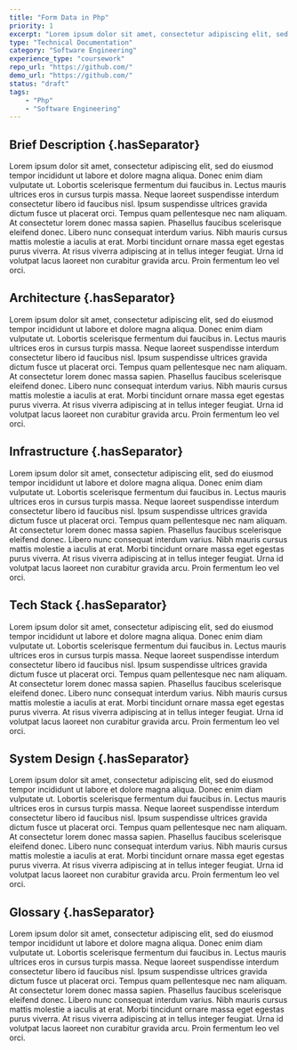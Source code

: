 ```yaml
---
title: "Form Data in Php"
priority: 1
excerpt: "Lorem ipsum dolor sit amet, consectetur adipiscing elit, sed do eiusmod tempor incididunt ut labore et dolore magna aliqua"
type: "Technical Documentation"
category: "Software Engineering"
experience_type: "coursework"
repo_url: "https://github.com/"
demo_url: "https://github.com/"
status: "draft"
tags:
    - "Php"
    - "Software Engineering"
---
```


## Brief Description {.hasSeparator}

Lorem ipsum dolor sit amet, consectetur adipiscing elit, sed do eiusmod tempor incididunt ut labore et dolore magna aliqua. Donec enim diam vulputate ut. Lobortis scelerisque fermentum dui faucibus in. Lectus mauris ultrices eros in cursus turpis massa. Neque laoreet suspendisse interdum consectetur libero id faucibus nisl. Ipsum suspendisse ultrices gravida dictum fusce ut placerat orci. Tempus quam pellentesque nec nam aliquam. At consectetur lorem donec massa sapien. Phasellus faucibus scelerisque eleifend donec. Libero nunc consequat interdum varius. Nibh mauris cursus mattis molestie a iaculis at erat. Morbi tincidunt ornare massa eget egestas purus viverra. At risus viverra adipiscing at in tellus integer feugiat. Urna id volutpat lacus laoreet non curabitur gravida arcu. Proin fermentum leo vel orci.

## Architecture {.hasSeparator}

Lorem ipsum dolor sit amet, consectetur adipiscing elit, sed do eiusmod tempor incididunt ut labore et dolore magna aliqua. Donec enim diam vulputate ut. Lobortis scelerisque fermentum dui faucibus in. Lectus mauris ultrices eros in cursus turpis massa. Neque laoreet suspendisse interdum consectetur libero id faucibus nisl. Ipsum suspendisse ultrices gravida dictum fusce ut placerat orci. Tempus quam pellentesque nec nam aliquam. At consectetur lorem donec massa sapien. Phasellus faucibus scelerisque eleifend donec. Libero nunc consequat interdum varius. Nibh mauris cursus mattis molestie a iaculis at erat. Morbi tincidunt ornare massa eget egestas purus viverra. At risus viverra adipiscing at in tellus integer feugiat. Urna id volutpat lacus laoreet non curabitur gravida arcu. Proin fermentum leo vel orci.

## Infrastructure {.hasSeparator}

Lorem ipsum dolor sit amet, consectetur adipiscing elit, sed do eiusmod tempor incididunt ut labore et dolore magna aliqua. Donec enim diam vulputate ut. Lobortis scelerisque fermentum dui faucibus in. Lectus mauris ultrices eros in cursus turpis massa. Neque laoreet suspendisse interdum consectetur libero id faucibus nisl. Ipsum suspendisse ultrices gravida dictum fusce ut placerat orci. Tempus quam pellentesque nec nam aliquam. At consectetur lorem donec massa sapien. Phasellus faucibus scelerisque eleifend donec. Libero nunc consequat interdum varius. Nibh mauris cursus mattis molestie a iaculis at erat. Morbi tincidunt ornare massa eget egestas purus viverra. At risus viverra adipiscing at in tellus integer feugiat. Urna id volutpat lacus laoreet non curabitur gravida arcu. Proin fermentum leo vel orci.

## Tech Stack {.hasSeparator}

Lorem ipsum dolor sit amet, consectetur adipiscing elit, sed do eiusmod tempor incididunt ut labore et dolore magna aliqua. Donec enim diam vulputate ut. Lobortis scelerisque fermentum dui faucibus in. Lectus mauris ultrices eros in cursus turpis massa. Neque laoreet suspendisse interdum consectetur libero id faucibus nisl. Ipsum suspendisse ultrices gravida dictum fusce ut placerat orci. Tempus quam pellentesque nec nam aliquam. At consectetur lorem donec massa sapien. Phasellus faucibus scelerisque eleifend donec. Libero nunc consequat interdum varius. Nibh mauris cursus mattis molestie a iaculis at erat. Morbi tincidunt ornare massa eget egestas purus viverra. At risus viverra adipiscing at in tellus integer feugiat. Urna id volutpat lacus laoreet non curabitur gravida arcu. Proin fermentum leo vel orci.

## System Design {.hasSeparator}

Lorem ipsum dolor sit amet, consectetur adipiscing elit, sed do eiusmod tempor incididunt ut labore et dolore magna aliqua. Donec enim diam vulputate ut. Lobortis scelerisque fermentum dui faucibus in. Lectus mauris ultrices eros in cursus turpis massa. Neque laoreet suspendisse interdum consectetur libero id faucibus nisl. Ipsum suspendisse ultrices gravida dictum fusce ut placerat orci. Tempus quam pellentesque nec nam aliquam. At consectetur lorem donec massa sapien. Phasellus faucibus scelerisque eleifend donec. Libero nunc consequat interdum varius. Nibh mauris cursus mattis molestie a iaculis at erat. Morbi tincidunt ornare massa eget egestas purus viverra. At risus viverra adipiscing at in tellus integer feugiat. Urna id volutpat lacus laoreet non curabitur gravida arcu. Proin fermentum leo vel orci.

## Glossary {.hasSeparator}

Lorem ipsum dolor sit amet, consectetur adipiscing elit, sed do eiusmod tempor incididunt ut labore et dolore magna aliqua. Donec enim diam vulputate ut. Lobortis scelerisque fermentum dui faucibus in. Lectus mauris ultrices eros in cursus turpis massa. Neque laoreet suspendisse interdum consectetur libero id faucibus nisl. Ipsum suspendisse ultrices gravida dictum fusce ut placerat orci. Tempus quam pellentesque nec nam aliquam. At consectetur lorem donec massa sapien. Phasellus faucibus scelerisque eleifend donec. Libero nunc consequat interdum varius. Nibh mauris cursus mattis molestie a iaculis at erat. Morbi tincidunt ornare massa eget egestas purus viverra. At risus viverra adipiscing at in tellus integer feugiat. Urna id volutpat lacus laoreet non curabitur gravida arcu. Proin fermentum leo vel orci.
